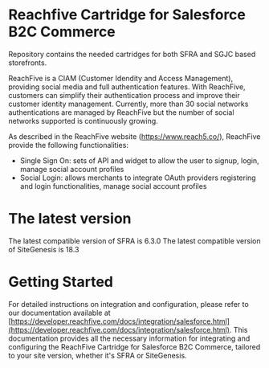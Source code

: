 # Reachfive Cartridge for Salesforce B2C Commerce

Repository contains the needed cartridges for both SFRA and SGJC based storefronts.

ReachFive is a CIAM (Customer Idendity and Access Management), providing social media and full authentication features. 
With ReachFive, customers can simplify their authentication process and improve their customer identity management. 
Currently, more than 30 social networks authentications are managed by ReachFive but the number of social networks supported is continuously growing.

As described in the ReachFive website (https://www.reach5.co/), ReachFive provide the following functionalities:
* Single Sign On: sets of API and widget to allow the user to signup, login, manage social account profiles
* Social Login:  allows merchants to integrate OAuth providers registering and login functionalities, manage social account profiles


# The latest version
The latest compatible version of SFRA is 6.3.0
The latest compatible version of SiteGenesis is 18.3 

# Getting Started
For detailed instructions on integration and configuration, please refer to our documentation available at [https://developer.reachfive.com/docs/integration/salesforce.html](https://developer.reachfive.com/docs/integration/salesforce.html). This documentation provides all the necessary information for integrating and configuring the ReachFive Cartridge for Salesforce B2C Commerce, tailored to your site version, whether it's SFRA or SiteGenesis.